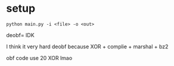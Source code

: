 # setup 
```
python main.py -i <file> -o <out>
```

deobf= IDK

I think it very hard deobf because XOR + complie + marshal + bz2

obf code use 20 XOR lmao
